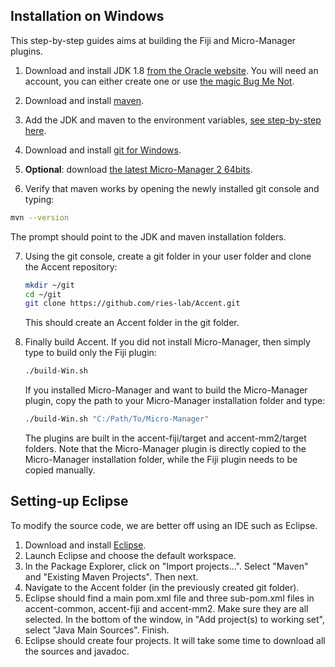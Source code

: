 ## Installation on Windows

This step-by-step guides aims at building the Fiji and Micro-Manager plugins. 

1. Download and install JDK 1.8 [from the Oracle website](https://www.oracle.com/hk/java/technologies/javase/javase-jdk8-downloads.html). You will need an account, you can either create one or use [the magic Bug Me Not](http://bugmenot.com/).

2. Download and install [maven](https://maven.apache.org/download.cgi).

3. Add the JDK and maven to the environment variables, [see step-by-step here](https://www.tutorialspoint.com/maven/maven_environment_setup.htm).

4. Download and install [git for Windows](https://gitforwindows.org/).

5. **Optional**: download [the latest Micro-Manager 2 64bits](https://valelab4.ucsf.edu/~MM/nightlyBuilds/2.0.0-gamma/Windows/).

6. Verify that maven works by opening the newly installed git console and typing:

  ```bash
  mvn --version
  ```

  The prompt should point to the JDK and maven installation folders.

7. Using the git console, create a git folder in your user folder and clone the Accent repository:

   ```bash
   mkdir ~/git
   cd ~/git
   git clone https://github.com/ries-lab/Accent.git
   ```

   This should create an Accent folder in the git folder.

8. Finally build Accent. If you did not install Micro-Manager, then simply type to build only the Fiji plugin:

   ```bash
   ./build-Win.sh
   ```

   If you installed Micro-Manager and want to build the Micro-Manager plugin, copy the path to your Micro-Manager installation folder and type:

   ```bash
   ./build-Win.sh "C:/Path/To/Micro-Manager"
   ```

   The plugins are built in the accent-fiji/target and accent-mm2/target folders. Note that the Micro-Manager plugin is directly copied to the Micro-Manager installation folder, while the Fiji plugin needs to be copied manually.



## Setting-up Eclipse

To modify the source code, we are better off using an IDE such as Eclipse.

1. Download and install [Eclipse](https://www.eclipse.org/downloads/).
2. Launch Eclipse and choose the default workspace.
3. In the Package Explorer, click on "Import projects...". Select "Maven" and "Existing Maven Projects". Then next.
4. Navigate to the Accent folder (in the previously created git folder).
5. Eclipse should find a main pom.xml file and three sub-pom.xml files in accent-common, accent-fiji and accent-mm2. Make sure they are all selected. In the bottom of the window, in "Add project(s) to working set", select "Java Main Sources". Finish.
6. Eclipse should create four projects. It will take some time to download all the sources and javadoc.